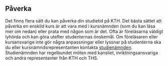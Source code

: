 ## Påverka

Det finns flera sätt du kan påverka din studietid på KTH. Det bästa sättet att påverka en enskild kurs är att vara med i kursnämnden (som du kan läsa mer om nedan) eller prata med någon som är det. Ofta är föreläsarna väldigt lyhörda och kan göra utefter studenternas önskemål. Om föreläsaren eller kursansvarige inte gör några anpassningar eller lyssnar på studenterna ska du eller kursnämndsrepresentanten kontakta [studienämnden](/fortroendevalda#studienamnden). Studienämnden har regelbundet möten med kansliet, inriktningsansvariga och andra representanter från KTH och THS.
